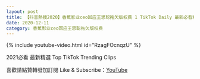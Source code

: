 ```yaml
---
layout: post
title: 【抖音熱搜2020】香蕉影业ceo回应王思聪拖欠版权费 1 TikTok Daily 最新必看精選合集2020 12 11
date: 2020-12-11
category: 香蕉影业ceo回应王思聪拖欠版权费
---
```


{% include youtube-video.html id="RzagFOcnqzU" %}

2021必看 最新精選 Top TikTok Trending Clips

喜歡請點贊轉發加訂閱 Like & Subscribe：[YouTube](https://www.youtube.com/channel/UCAoR7VcanIPd04uEq_GIylA/videos)

